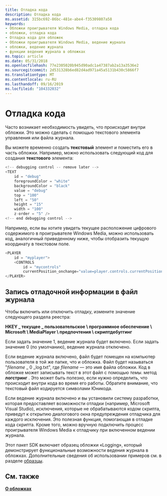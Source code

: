 ```yaml
---
title: Отладка кода
description: Отладка кода
ms.assetid: 315bc692-86bc-481e-abe4-f35309807a58
keywords:
- Обложки проигрывателя Windows Media, отладка кода
- обложки, отладка кода
- Отладка кода для обложек
- Обложки проигрывателя Windows Media, ведение журнала
- обложки, ведение журнала
- функции ведения журнала в обложках
ms.topic: article
ms.date: 05/31/2018
ms.openlocfilehash: 77e2305020b945d90adc1a47387ab2a13a3536e2
ms.sourcegitcommit: 2d531328b6ed82d4ad971a45a5131b430c5866f7
ms.translationtype: MT
ms.contentlocale: ru-RU
ms.lasthandoff: 09/16/2019
ms.locfileid: "104332032"
---
```

# <a name="debugging-code"></a>Отладка кода

Часто возникает необходимость увидеть, что происходит внутри обложки. Это можно сделать с помощью текстового элемента управления или файла журнала.

Вы можете временно создать **текстовый** элемент и поместить его в часть обложки. Например, можно использовать следующий код для создания **текстового** элемента:


```C++
<!-- debugging control -- remove later -->        
<TEXT
    id = "debug"
    foregroundColor = "white"
    backgroundColor = "black"
    value = "debug"
    top = "100"
    left = "50"
    height = "15"
    width = "100" 
    z-order = "5" />
<!-- end debugging control -->
```



Например, если вы хотите увидеть текущее расположение цифрового содержимого в проигрывателе Windows Media, можно использовать код, аналогичный приведенному ниже, чтобы отобразить текущую координату в текстовом поле.


```C++
<PLAYER
    id = "myplayer">
    <CONTROLS
        id = "mycontrols"
        currentPosition_onchange="value=player.controls.currentPosition"/>
</PLAYER>

```



## <a name="to-write-debugging-information-to-a-log-file"></a>Запись отладочной информации в файл журнала

Чтобы включить или отключить отладку, измените значение следующего раздела реестра:

**HKEY \_ текущее \_ пользовательское \\ программное обеспечение \\ Microsoft \\ MediaPlayer \\ предпочтения \\ скриптдебуггинг**

Если задать значение 1, ведение журнала будет включено. Если задать значение 0 (по умолчанию), ведение журнала отключено.

Если ведение журнала включено, файл будет помещен на компьютер пользователя в той же папке, что и обложка. Файл будет называться "*filename* \_ 0 \_log.txt", где *filename* — это имя файла обложки. Код в обложке может записывать текст в этот файл с помощью *темы*. метод **логстринг** . Это может быть полезно, если нужно определить, что происходит внутри кода во время его работы. Обратите внимание, что текстовый файл кодируется символами Юникода.

Если ведение журнала включено и вы установили систему разработки, которая предоставляет возможности отладки (например, Microsoft Visual Studio), исключения, которые не обрабатываются кодом скрипта, приведут к открытию диалогового окна предупреждения отладчика для каждого исключения. Это полезная функция, помогающая в отладке кода скрипта. Кроме того, можно вручную подключить процесс проигрывателя Windows Media к отладчику при включенном ведении журнала.

Этот пакет SDK включает образец обложки «Logging», который демонстрирует функциональные возможности ведения журнала в обложках. Дополнительные сведения об использовании примеров см. в разделе [образцы](samples.md).

## <a name="related-topics"></a>См. также

<dl> <dt>

[**О обложках**](about-skins.md)
</dt> </dl>

 

 




